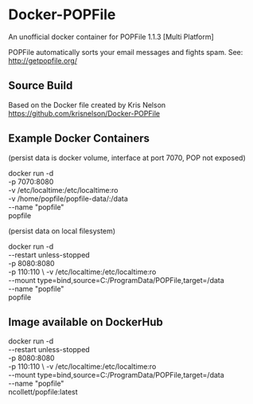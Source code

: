 # Docker-POPFile
An unofficial docker container for POPFile 1.1.3 [Multi Platform]

POPFile automatically sorts your email messages and fights spam. See:
http://getpopfile.org/

## Source Build
Based on the Docker file created by Kris Nelson
https://github.com/krisnelson/Docker-POPFile

## Example Docker Containers
(persist data is docker volume, interface at port 7070, POP not exposed)

docker run -d \
  -p 7070:8080 \
  -v /etc/localtime:/etc/localtime:ro \
  -v /home/popfile/popfile-data/:/data \
  --name "popfile" \
  popfile

(persist data on local filesystem)

docker run -d \
   --restart unless-stopped \
   -p 8080:8080 \
   -p 110:110 \ 
   -v /etc/localtime:/etc/localtime:ro \
   --mount type=bind,source=C:/ProgramData/POPFile,target=/data \
   --name "popfile" \
   popfile

## Image available on DockerHub

docker run -d \
   --restart unless-stopped \
   -p 8080:8080 \
   -p 110:110 \ 
   -v /etc/localtime:/etc/localtime:ro \
   --mount type=bind,source=C:/ProgramData/POPFile,target=/data \
   --name "popfile" \
   ncollett/popfile:latest
